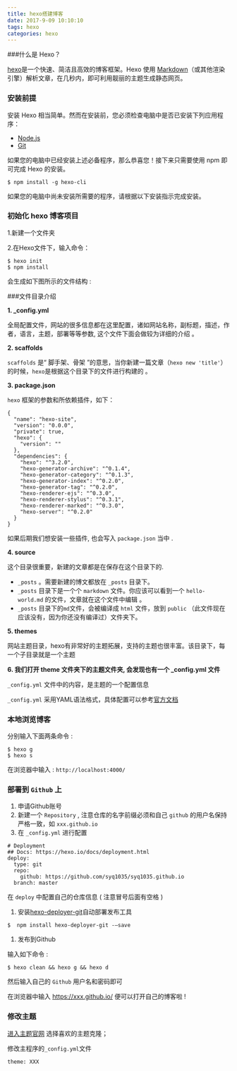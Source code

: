 ```yaml
---
title: hexo搭建博客
date: 2017-9-09 10:10:10
tags: hexo
categories: hexo
---
```


###什么是 Hexo？

[hexo](https://hexo.io/)是一个快速、简洁且高效的博客框架。Hexo 使用 [Markdown](http://daringfireball.net/projects/markdown/)（或其他渲染引擎）解析文章，在几秒内，即可利用靓丽的主题生成静态网页。

### 安装前提

安装 Hexo 相当简单。然而在安装前，您必须检查电脑中是否已安装下列应用程序：

- [Node.js](http://nodejs.org/)
- [Git](http://git-scm.com/)

如果您的电脑中已经安装上述必备程序，那么恭喜您！接下来只需要使用 npm 即可完成 Hexo 的安装。

```
$ npm install -g hexo-cli
```
<!-- more -->
如果您的电脑中尚未安装所需要的程序，请根据以下安装指示完成安装。

### 初始化 hexo 博客项目

1.新建一个文件夹 

2.在Hexo文件下，输入命令：

```
$ hexo init
$ npm install
```

会生成如下图所示的文件结构 :



###文件目录介绍 

**1. _config.yml**

全局配置文件，网站的很多信息都在这里配置，诸如网站名称，副标题，描述，作者，语言，主题，部署等等参数, 这个文件下面会做较为详细的介绍 。

**2. scaffolds**

`scaffolds` 是“ 脚手架、骨架 ”的意思，当你新建一篇文章（`hexo new 'title'`）的时候，`hexo`是根据这个目录下的文件进行构建的 。

**3. package.json**

`hexo` 框架的参数和所依赖插件，如下：

```
{
  "name": "hexo-site",
  "version": "0.0.0",
  "private": true,
  "hexo": {
    "version": ""
  },
  "dependencies": {
    "hexo": "^3.2.0",
    "hexo-generator-archive": "^0.1.4",
    "hexo-generator-category": "^0.1.3",
    "hexo-generator-index": "^0.2.0",
    "hexo-generator-tag": "^0.2.0",
    "hexo-renderer-ejs": "^0.3.0",
    "hexo-renderer-stylus": "^0.3.1",
    "hexo-renderer-marked": "^0.3.0",
    "hexo-server": "^0.2.0"
  }
}

```

如果后期我们想安装一些插件, 也会写入 `package.json` 当中 .

**4. source**

这个目录很重要，新建的文章都是在保存在这个目录下的.

- `_posts` 。需要新建的博文都放在 `_posts` 目录下。
- `_posts` 目录下是一个个 `markdown` 文件。你应该可以看到一个 `hello-world.md` 的文件，文章就在这个文件中编辑 。
- `_posts` 目录下的`md`文件，会被编译成 `html` 文件，放到 `public` （此文件现在应该没有，因为你还没有编译过）文件夹下。

**5. themes**

网站主题目录，hexo有非常好的主题拓展，支持的主题也很丰富。该目录下，每一个子目录就是一个主题

**6. 我们打开 theme 文件夹下的主题文件夹, 会发现也有一个 _config.yml 文件**

`_config.yml` 文件中的内容，是主题的一个配置信息

`_config.yml` 采用YAML语法格式，具体配置可以参考[官方文档](https://hexo.io/zh-cn/docs/configuration.html)

### 本地浏览博客

分别输入下面两条命令 :

```
$ hexo g
$ hexo s

```

在浏览器中输入 : `http://localhost:4000/`

### 部署到 `Github` 上

1. 申请Github账号 
2. 新建一个 `Repository` , 注意仓库的名字前缀必须和自己 `github` 的用户名保持严格一致，如 `xxx.github.io`
3. 在 `_config.yml` 进行配置

```
# Deployment
## Docs: https://hexo.io/docs/deployment.html
deploy:
  type: git
  repo:
    github: https://github.com/syq1035/syq1035.github.io
  branch: master
```

在 `deploy` 中配置自己的仓库信息 ( 注意冒号后面有空格 )

1. 安装[hexo-deployer-git](https://github.com/hexojs/hexo-deployer-git)自动部署发布工具

```
$  npm install hexo-deployer-git -–save
```

1. 发布到Github

输入如下命令 :

```
$ hexo clean && hexo g && hexo d
```

然后输入自己的 `Github` 用户名和密码即可

在浏览器中输入 https://xxx.github.io/ 便可以打开自己的博客啦 !

### 修改主题

[进入主题官网](https://hexo.io/themes/) 选择喜欢的主题克隆；

修改主程序的`_config.yml`文件

```
theme: XXX
```